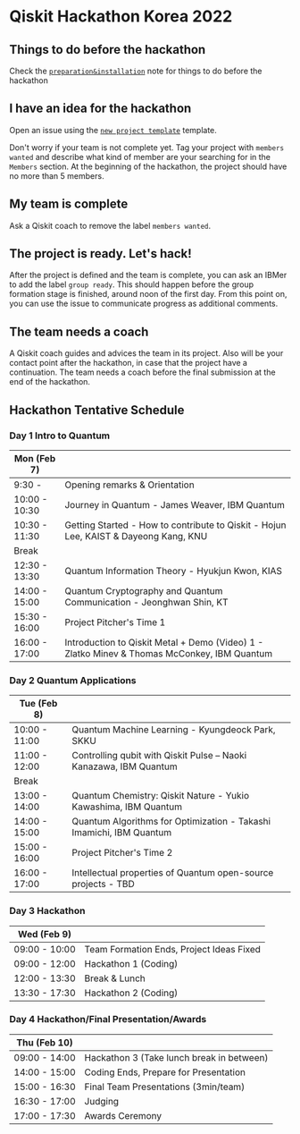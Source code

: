 # Qiskit Hackathon Korea 2022


## Things to do before the hackathon

Check the [`preparation&installation`](preparation%26installation.md) note for things to do before the hackathon

## I have an idea for the hackathon

Open an issue using the [`new project template`](https://github.com/qiskit-community/qiskit-hackathon-korea-21/issues/new?assignees=&labels=members+wanted&template=new-project-template.md&title=Project+name) template.

Don't worry if your team is not complete yet.
Tag your project with `members wanted` and describe what kind of member are your searching for in the `Members` section.
At the beginning of the hackathon, the project should have no more than 5 members.

## My team is complete

Ask a Qiskit coach to remove the label `members wanted`.

## The project is ready. Let's hack!

After the project is defined and the team is complete, you can ask an IBMer to add the label `group ready`. This should happen before the group formation stage is finished, around noon of the first day. From this point on, you can use the issue to communicate progress as additional comments.

## The team needs a coach

A Qiskit coach guides and advices the team in its project.
Also will be your contact point after the hackathon, in case that the project have a continuation.
The team needs a coach before the final submission at the end of the hackathon.


## Hackathon Tentative Schedule
### Day 1 Intro to Quantum
| Mon (Feb 7)    |  |
| -------------- | --------------------------------- |
| 9:30 - | Opening remarks & Orientation|
| 10:00 - 10:30 | Journey in Quantum - James Weaver, IBM Quantum|
| 10:30 - 11:30 | Getting Started - How to contribute to Qiskit - Hojun Lee, KAIST & Dayeong Kang, KNU|
| Break | |
| 12:30 - 13:30 | Quantum Information Theory - Hyukjun Kwon, KIAS|
| 14:00 - 15:00 | Quantum Cryptography and Quantum Communication - ‪Jeonghwan Shin, KT|
| 15:30 - 16:00 | Project Pitcher's Time 1|
| 16:00 - 17:00 | Introduction to Qiskit Metal + Demo (Video) 1 - Zlatko Minev & Thomas McConkey, IBM Quantum|

### Day 2 Quantum Applications
| Tue (Feb 8)    |  |
| -------------- | --------------------------------- |
| 10:00 - 11:00 | Quantum Machine Learning -  Kyungdeock Park, SKKU |
| 11:00 - 12:00 | Controlling qubit with Qiskit Pulse – Naoki Kanazawa, IBM Quantum|
| Break | |
| 13:00 - 14:00 | Quantum Chemistry: Qiskit Nature - Yukio Kawashima, IBM Quantum|
| 14:00 - 15:00 | Quantum Algorithms for Optimization - Takashi Imamichi, IBM Quantum|
| 15:00 - 16:00 | Project Pitcher's Time 2|
| 16:00 - 17:00 | Intellectual properties of Quantum open-source projects - TBD|

### Day 3 Hackathon
| Wed (Feb 9)    |  |
| -------------- | --------------------------------- |
| 09:00 - 10:00 | Team Formation Ends, Project Ideas Fixed|
| 09:00 - 12:00 | Hackathon 1 (Coding) |
| 12:00 - 13:30 | Break & Lunch |
| 13:30 - 17:30 | Hackathon 2 (Coding) |

### Day 4 Hackathon/Final Presentation/Awards
| Thu (Feb 10)    |  |
| -------------- | --------------------------------- |
| 09:00 - 14:00 | Hackathon 3 (Take lunch break in between) |
| 14:00 - 15:00 | Coding Ends, Prepare for Presentation |
| 15:00 - 16:30 | Final Team Presentations (3min/team) |
| 16:30 - 17:00 | Judging|
| 17:00 - 17:30 | Awards Ceremony|
